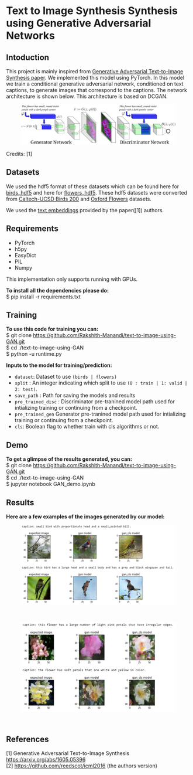 # Text to Image Synthesis Synthesis using Generative Adversarial Networks

## Intoduction

This project is mainly inspired from [Generative Adversarial Text-to-Image Synthesis paper](https://arxiv.org/abs/1605.05396). We implemented this model using PyTorch. In this model we train a conditional generative adversarial network, conditioned on text captions, to generate images that correspond to the captions. The network architecture is shown below. This architecture is based on DCGAN. 

<figure><img src='images/dcgan_network.png'></figure>
Credits: [1]


## Datasets

We used the hdf5 format of these datasets which can be found here for [birds_hdf5](https://drive.google.com/file/d/1mNhn6MYpBb-JwE86GC1kk0VJsYj-Pn5j/view) and here for [flowers_hdf5](https://drive.google.com/file/d/1EgnaTrlHGaqK5CCgHKLclZMT_AMSTyh8/view). These hdf5 datasets were converted from [Caltech-UCSD Birds 200](http://www.vision.caltech.edu/visipedia/CUB-200.html) and [Oxford Flowers](http://www.robots.ox.ac.uk/~vgg/data/flowers/102/) datasets.

We used the [text embeddings](https://github.com/reedscot/icml2016) provided by the paper([1]) authors. 


## Requirements

- PyTorch 
- h5py
- EasyDict
- PIL
- Numpy

This implementation only supports running with GPUs.<br/>

**To install all the dependencies please do:** <br/>
$ pip install -r requirements.txt<br/>

## Training

**To use this code for training you can:** <br/>
$ git clone https://github.com/Rakshith-Manandi/text-to-image-using-GAN.git <br/>
$ cd ./text-to-image-using-GAN <br/>
$ python -u runtime.py <br/>

**Inputs to the model for training/prediction:**
- `dataset`: Dataset to use `(birds | flowers)`
- `split` : An integer indicating which split to use `(0 : train | 1: valid | 2: test)`.
- `save_path` : Path for saving the models and results
- `pre_trained_disc` : Discriminator pre-tranined model path used for intializing training or continuing from a checkpoint.
- `pre_trained_gen` Generator pre-tranined model path used for intializing training or continuing from a checkpoint.
- `cls`: Boolean flag to whether train with cls algorithms or not.

## Demo

**To get a glimpse of the results generated, you can:** <br/>
$ git clone https://github.com/Rakshith-Manandi/text-to-image-using-GAN.git <br/>
$ cd ./text-to-image-using-GAN <br/>
$ jupyter notebook GAN_demo.ipynb <br/>

## Results

**Here are a few examples of the images generated by our model:** <br/>
<figure><img src='images/success_birds.png'></figure> <br/>
<figure><img src='images/success_flowers.png'></figure> <br/>


## References
[1]  Generative Adversarial Text-to-Image Synthesis https://arxiv.org/abs/1605.05396 </br>
[2] https://github.com/reedscot/icml2016 (the authors version)

